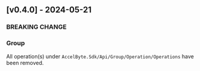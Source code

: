 <a name="v0.4.0"></a>
## [v0.4.0] - 2024-05-21

### BREAKING CHANGE

### Group

All operation(s) under `AccelByte.Sdk/Api/Group/Operation/Operations` have been removed.
